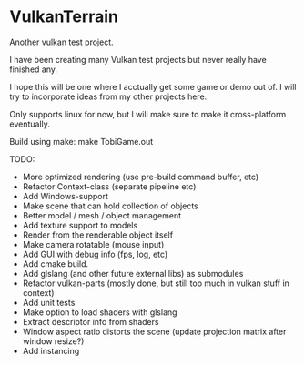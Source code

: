 # VulkanTerrain
Another vulkan test project. 


I have been creating many Vulkan test projects but never really have finished any.

I hope this will be one where I acctually get some game or demo out of. I will try to incorporate ideas from my other projects here.

Only supports linux for now, but I will make sure to make it cross-platform eventually. 

Build using make:
    make TobiGame.out

TODO:
* More optimized rendering (use pre-build command buffer, etc)
* Refactor Context-class (separate pipeline etc)
* Add Windows-support
* Make scene that can hold collection of objects
* Better model / mesh / object management
* Add texture support to models
* Render from the renderable object itself
* Make camera rotatable (mouse input)
* Add GUI with debug info (fps, log, etc)
* Add cmake build. 
* Add glslang (and other future external libs) as submodules 
* Refactor vulkan-parts (mostly done, but still too much in vulkan stuff in context)
* Add unit tests
* Make option to load shaders with glslang 
* Extract descriptor info from shaders
* Window aspect ratio distorts the scene (update projection matrix after window resize?)
* Add instancing